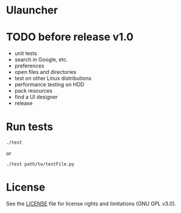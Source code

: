 Ulauncher
=========

# TODO before release v1.0

* unit tests
* search in Google, etc.
* preferences
* open files and directories
* test on other Linux distributions
* performance testing on HDD
* pack resources
* find a UI designer
* release

Run tests
=========

`./test`

or

`./test path/to/testFile.py`


License
=======

See the [LICENSE](LICENSE) file for license rights and limitations (GNU GPL v3.0).
